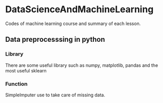 # DataScienceAndMachineLearning
Codes of machine learning course and summary of each lesson.

## Data preprocesssing in python

### Library
There are some useful library such as numpy, matplotlib, pandas and the most useful sklearn

### Function
SimpleImputer use to take care of missing data.
